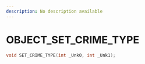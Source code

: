 ```yaml
---
description: No description available 
---
```


# OBJECT\_SET_CRIME_TYPE

```cpp
void SET_CRIME_TYPE(int _Unk0, int _Unk1);
```